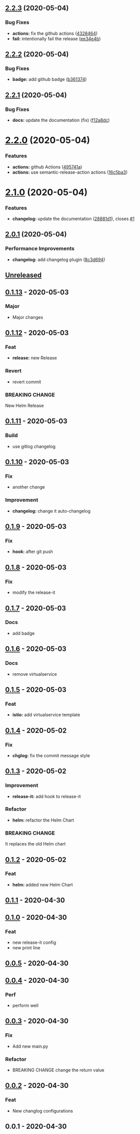 ## [2.2.3](https://github.com/gopisaba/test-release/compare/v2.2.2...v2.2.3) (2020-05-04)


### Bug Fixes

* **actions:** fix the github actions ([4328464](https://github.com/gopisaba/test-release/commit/43284642da28eb1308694648905ce798133e4b79))
* **fail:** intentionally fail the release ([ee34e4b](https://github.com/gopisaba/test-release/commit/ee34e4b5dcc9c681dc04c92e79fddc648ea46a65))

## [2.2.2](https://github.com/gopisaba/test-release/compare/v2.2.1...v2.2.2) (2020-05-04)


### Bug Fixes

* **badge:** add github badge ([b361374](https://github.com/gopisaba/test-release/commit/b361374502ccc7305d7f8064a2026d1936e002b7))

## [2.2.1](https://github.com/gopisaba/test-release/compare/v2.2.0...v2.2.1) (2020-05-04)


### Bug Fixes

* **docs:** update the documentation (fix) ([f12a8dc](https://github.com/gopisaba/test-release/commit/f12a8dc55b0ad5f1475563af1e96f009af6da37d))

# [2.2.0](https://github.com/gopisaba/test-release/compare/v2.1.0...v2.2.0) (2020-05-04)


### Features

* **actions:** github Actions ([495741a](https://github.com/gopisaba/test-release/commit/495741a0151bd7828eb457aa0da21c254c22aa1b))
* **actions:** use semantic-release-action actions ([16c5ba3](https://github.com/gopisaba/test-release/commit/16c5ba3ceedcabcf11f0602e97a3630fd6f5b0d1))

# [2.1.0](https://github.com/gopisaba/test-release/compare/v2.0.1...v2.1.0) (2020-05-04)


### Features

* **changelog:** update the documentation ([28881d1](https://github.com/gopisaba/test-release/commit/28881d1475c2a1f377eafdbf112e6a8064af94df)), closes [#1](https://github.com/gopisaba/test-release/issues/1)

## [2.0.1](https://github.com/gopisaba/test-release/compare/v2.0.0...v2.0.1) (2020-05-04)


### Performance Improvements

* **changelog:** add changelog plugin ([8c3d694](https://github.com/gopisaba/test-release/commit/8c3d69459fb4f45bcd9c3bf15ca440e2d70b78e0))

<a name="unreleased"></a>
## [Unreleased]


<a name="0.1.13"></a>
## [0.1.13] - 2020-05-03
### Major
- Major changes


<a name="0.1.12"></a>
## [0.1.12] - 2020-05-03
### Feat
- **release:** new Release

### Revert
- revert commit

### BREAKING CHANGE

New Helm Release


<a name="0.1.11"></a>
## [0.1.11] - 2020-05-03
### Build
- use gitlog changelog


<a name="0.1.10"></a>
## [0.1.10] - 2020-05-03
### Fix
- another change

### Improvement
- **changelog:** change it auto-changelog


<a name="0.1.9"></a>
## [0.1.9] - 2020-05-03
### Fix
- **hook:** after git push


<a name="0.1.8"></a>
## [0.1.8] - 2020-05-03
### Fix
- modify the release-it


<a name="0.1.7"></a>
## [0.1.7] - 2020-05-03
### Docs
- add badge


<a name="0.1.6"></a>
## [0.1.6] - 2020-05-03
### Docs
- remove virtualservice


<a name="0.1.5"></a>
## [0.1.5] - 2020-05-03
### Feat
- **istio:** add virtualservice template


<a name="0.1.4"></a>
## [0.1.4] - 2020-05-02
### Fix
- **chglog:** fix the commit message style


<a name="0.1.3"></a>
## [0.1.3] - 2020-05-02
### Improvement
- **release-it:** add hook to release-it

### Refactor
- **helm:** refactor the Helm Chart

### BREAKING CHANGE

It replaces the old Helm chart


<a name="0.1.2"></a>
## [0.1.2] - 2020-05-02
### Feat
- **helm:** added new Helm Chart


<a name="0.1.1"></a>
## [0.1.1] - 2020-04-30

<a name="0.1.0"></a>
## [0.1.0] - 2020-04-30
### Feat
- new release-it config
- new print line


<a name="0.0.5"></a>
## [0.0.5] - 2020-04-30

<a name="0.0.4"></a>
## [0.0.4] - 2020-04-30
### Perf
- perform well


<a name="0.0.3"></a>
## [0.0.3] - 2020-04-30
### Fix
- Add new main.py

### Refactor
- BREAKING CHANGE change the return value


<a name="0.0.2"></a>
## [0.0.2] - 2020-04-30
### Feat
- New changlog configurations


<a name="0.0.1"></a>
## 0.0.1 - 2020-04-30

[Unreleased]: https://github.com/gopisaba/test-release/compare/0.1.13...HEAD
[0.1.13]: https://github.com/gopisaba/test-release/compare/0.1.12...0.1.13
[0.1.12]: https://github.com/gopisaba/test-release/compare/0.1.11...0.1.12
[0.1.11]: https://github.com/gopisaba/test-release/compare/0.1.10...0.1.11
[0.1.10]: https://github.com/gopisaba/test-release/compare/0.1.9...0.1.10
[0.1.9]: https://github.com/gopisaba/test-release/compare/0.1.8...0.1.9
[0.1.8]: https://github.com/gopisaba/test-release/compare/0.1.7...0.1.8
[0.1.7]: https://github.com/gopisaba/test-release/compare/0.1.6...0.1.7
[0.1.6]: https://github.com/gopisaba/test-release/compare/0.1.5...0.1.6
[0.1.5]: https://github.com/gopisaba/test-release/compare/0.1.4...0.1.5
[0.1.4]: https://github.com/gopisaba/test-release/compare/0.1.3...0.1.4
[0.1.3]: https://github.com/gopisaba/test-release/compare/0.1.2...0.1.3
[0.1.2]: https://github.com/gopisaba/test-release/compare/0.1.1...0.1.2
[0.1.1]: https://github.com/gopisaba/test-release/compare/0.1.0...0.1.1
[0.1.0]: https://github.com/gopisaba/test-release/compare/0.0.5...0.1.0
[0.0.5]: https://github.com/gopisaba/test-release/compare/0.0.4...0.0.5
[0.0.4]: https://github.com/gopisaba/test-release/compare/0.0.3...0.0.4
[0.0.3]: https://github.com/gopisaba/test-release/compare/0.0.2...0.0.3
[0.0.2]: https://github.com/gopisaba/test-release/compare/0.0.1...0.0.2
